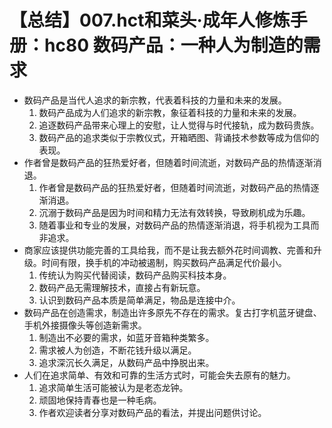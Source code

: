 # 【总结】007.hct和菜头·成年人修炼手册：hc80 数码产品：一种人为制造的需求

-   数码产品是当代人追求的新宗教，代表着科技的力量和未来的发展。
    1.  数码产品成为人们追求的新宗教，象征着科技的力量和未来的发展。
    2.  追逐数码产品带来心理上的安慰，让人觉得与时代接轨，成为数码贵族。
    3.  数码产品的追求类似于宗教仪式，开箱晒图、背诵技术参数等成为信仰的表现。
-   作者曾是数码产品的狂热爱好者，但随着时间流逝，对数码产品的热情逐渐消退。
    1.  作者曾是数码产品的狂热爱好者，但随着时间流逝，对数码产品的热情逐渐消退。
    2.  沉溺于数码产品是因为时间和精力无法有效转换，导致刷机成为乐趣。
    3.  随着事业和专业的发展，对数码产品的热情逐渐消退，将手机视为工具而非追求。
-   商家应该提供功能完善的工具给我，而不是让我去额外花时间调教、完善和升级。时间有限，换手机的冲动被遏制，购买数码产品满足代价最小。
    1.  传统认为购买代替阅读，数码产品购买科技本身。
    2.  数码产品无需理解技术，直接占有新玩意。
    3.  认识到数码产品本质是简单满足，物品是连接中介。
-   数码产品在创造需求，制造出许多原先不存在的需求。复古打字机蓝牙键盘、手机外接摄像头等创造新需求。
    1.  制造出不必要的需求，如蓝牙音箱种类繁多。
    2.  需求被人为创造，不断花钱升级以满足。
    3.  追求深沉长久满足，从数码产品中挣脱出来。
-   人们在追求简单、有效和可靠的生活方式时，可能会失去原有的魅力。
    1.  追求简单生活可能被认为是老态龙钟。
    2.  顽固地保持青春也是一种毛病。
    3.  作者欢迎读者分享对数码产品的看法，并提出问题供讨论。